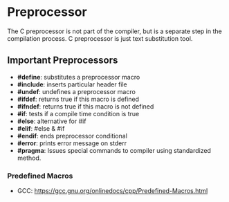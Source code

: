# Preprocessor

The C preprocessor is not part of the compiler, but is a separate step in the compilation process. C preprocessor is just text substitution tool.

## Important Preprocessors

- **#define**: substitutes a preprocessor macro
- **#include**: inserts particular header file
- **#undef**: undefines a preprocessor macro
- **#ifdef**: returns true if this macro is defined
- **#ifndef**: returns true if this macro is not defined
- **#if**: tests if a compile time condition is true
- **#else**: alternative for #if
- **#elif**: #else & #if
- **#endif**: ends preprocessor conditional
- **#error**: prints error message on stderr
- **#pragma**: Issues special commands to compiler using standardized method.

### Predefined Macros

- GCC: https://gcc.gnu.org/onlinedocs/cpp/Predefined-Macros.html

